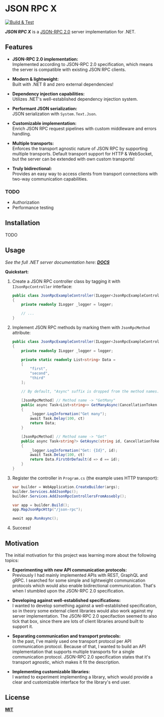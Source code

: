 # JSON RPC X

[![Build & Test](https://github.com/iiroki/json-rpc-x/actions/workflows/build.yml/badge.svg)](https://github.com/iiroki/json-rpc-x/actions/workflows/build.yml)

**_JSON RPC X_** is a [JSON-RPC 2.0](https://www.jsonrpc.org/specification)
server implementation for .NET.

## Features

- **JSON-RPC 2.0 implementation:**  
  Implemented according to JSON-RPC 2.0 specification,
  which means the server is compatible with existing JSON RPC clients.
  
- **Modern & lightweight:**  
  Built with .NET 8 and zero external dependencies!

- **Dependency injection capabilities:**  
  Utilizes .NET's well-established dependency injection system.

- **Performant JSON serialization:**  
  JSON serialization with `System.Text.Json`.

- **Customizable implementation:**  
  Enrich JSON RPC request pipelines with custom middleware and errors handling.

- **Multiple transports:**  
  Enforces the transport agnostic nature of JSON RPC by supporting multiple transports.
  Default transport support for HTTP & WebSocket,
  but the server can be extended with own custom transports!

- **Truly bidirectional:**  
  Provides an easy way to access clients from transport connections
  with two-way communication capabilities.

### TODO

- Authorization
- Performance testing

## Installation

TODO

## Usage

_See the full .NET server documentation here: **[DOCS](./docs/server.md)**_

**Quickstart:**

1. Create a JSON RPC controller class by tagging it with `IJsonRpcController` interface:
    ```cs
    public class JsonRpcExampleController(ILogger<JsonRpcExampleController> logger) : IJsonRpcController
    {
        private readonly ILogger _logger = logger;

        // ...
    }
    ```

2. Implement JSON RPC methods by marking them with `JsonRpcMethod` attribute:
    ```cs
    public class JsonRpcExampleController(ILogger<JsonRpcExampleController> logger) : IJsonRpcController
    {
        private readonly ILogger _logger = logger;

        private static readonly List<string> Data =
        [
            "first",
            "second",
            "third"
        ];

        // By default, "Async" suffix is dropped from the method names.

        [JsonRpcMethod] // Method name -> "GetMany"
        public async Task<List<string>> GetManyAsync(CancellationToken ct)
        {
            _logger.LogInformation("Get many");
            await Task.Delay(100, ct)
            return Data;
        }

        [JsonRpcMethod] // Method name -> "Get"
        public async Task<string?> GetAsync(string id, CancellationToken ct)
        {
            _logger.LogInformation("Get: {Id}", id);
            await Task.Delay(100, ct)
            return Data.FirstOrDefault(d => d == id);
        }
    }
    ```

3. Register the controller in `Program.cs` (the example uses HTTP transport):
    ```cs
    var builder = WebApplication.CreateBuilder(args);
    builder.Services.AddJsonRpc();
    builder.Services.AddJsonRpcControllersFromAssebly();

    var app = builder.Build();
    app.MapJsonRpcHttp("/json-rpc");

    await app.RunAsync();
    ```

4. Success!

## Motivation

The initial motivation for this project was learning more about the following topics:

- **Experimenting with new API communication protocols:**  
  Previously I had mainly implemented APIs with REST, GraphQL and gRPC.
  I searched for some simple and lightweight communication protocols
  which would also enable bidirectional communication.
  That's when I stumbled upon the JSON-RPC 2.0 specification.

- **Developing against well-established specifications:**  
  I wanted to develop something against a well-established specification,
  so in theory some external client libraries would also work against my server implementation.
  The JSON-RPC 2.0 specifaction seemed to also tick that box,
  since there are lots of client libraries around built to support it.

- **Separating communication and transport protocols:**  
  In the past, I've mainly used one transport protocol per API communication protocol.
  Because of that, I wanted to build an API implementation that supports multiple transports
  for a single communication protocol.
  JSON-RPC 2.0 specification states that it's transport agnostic,
  which makes it fit the description.

- **Implementing customizable libraries:**  
  I wanted to experiment implementing a library, which would provide a clear and customizable interface for the library's end user.

## License

[**MIT**](./LICENSE)
